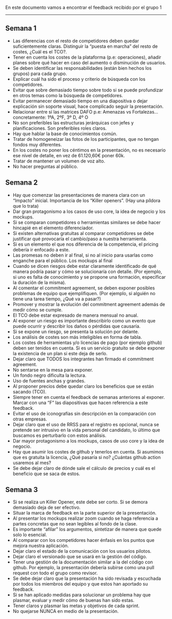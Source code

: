 En este documento vamos a encontrar el feedback recibido por el grupo 1
****
## Semana 1
 + Las diferencias con el resto de competidores deben quedar suficientemente claras. Distinguir la “puesta en marcha” del resto de costes, ¿Cuál es el TCO?.
 + Tener en cuenta los costes de la plataforma (p.e: operaciones), añadir planes sobre qué hacer en caso del aumento o disminución de usuarios.
 + Se deben identificar las responsabilidades (están bien hechos los grupos) para cada grupo.
 + Explicar cuál ha sido el proceso y criterio de búsqueda con los competidores.
 + Evitar que sobre demasiado tiempo sobre todo si se puede profundizar en otros temas como la búsqueda de competidores.
 + Evitar permanecer demasiado tiempo en una diapositiva o dejar explicación sin soporte visual, hace complicado seguir la presentación.
 + Relacionar entre sí las matrices DAFO p.e: Amenazas vs Fortalezas… concretamente: 1ºA, 2ºF, 3º D, 4º O
 + No son preferibles las estructuras jerárquicas con jefes y planificaciones. Son preferibles roles claros.
 + Hay que hablar la base de conocimientos común.
 + Tratar de homogeneizar las fotos de los participantes, que no tengan fondos muy diferentes.
 + En los costes no poner los céntimos en la presentación, no es necesario ese nivel de detalle, en vez de 61.120,60€ poner 60k.
 + Tratar de mantener un volumen de voz alto.
 + No hacer preguntas al público.

## Semana 2
 + Hay que comenzar las presentaciones de manera clara con un “Impacto” inicial. Importancia de los “Killer openers”. (Hay una píldora que lo trata)
 + Dar gran protagonismo a los casos de uso core, la idea de negocio y los mockups.
 + Si se comparan competidores o herramientas similares se debe hacer hincapié en el elemento diferenciador. 
 + Si existen alternativas gratuitas al comparar competidores se debe justificar qué provocaría el cambio/paso a nuestra herramienta.
 + Si es un elemento el que nos diferencia de la competencia, el pricing debería ir enfocado a este.
 + Las promesas no deben ir al final, si no al inicio para usarlas como enganche para el público. Los mockups al final
 + Cuando se dicen riesgos debe estar claramente identificado de qué manera podría pasar y cómo se solucionaría con detalle. (Por ejemplo, si uno es falta de conocimiento y se propone una formación, especificar la duración de la misma).
 + Al comentar el commitment agreement, se deben exponer posibles problemas de equipo que ejemplifiquen. (Por ejemplo, si alguién no tiene una tarea tiempo, ¿Qué va a pasar?)
 + Promover y mostrar la evolución del commitment agreement además de medir cómo se cumple.
 + El TCO debe estar expresado de manera mensual no anual.
 + Al exponer un riesgo es importante describirlo como un evento que puede ocurrir y describir los daños o pérdidas que causaría.
 + Si se expone un riesgo, se presenta la solución por delante.
 + Los análisis de costes son más inteligibles en forma de tabla.
 + Los costes de herramientas y/o licencias de pago (por ejemplo github) deben ser tenidos en cuenta. Si es un servicio gratuito se debe exponer la existencia de un plan si este deja de serlo.
 + Dejar claro que TODOS los integrantes han firmado el commitment agreement.
 + No sentarse en la mesa para exponer.
 + Un fondo negro dificulta la lectura.
 + Uso de fuentes anchas y grandes.
 + Al proponer precios debe quedar claro los beneficios que se están sacando (TCO).
 + Siempre tener en cuenta el feedback de semanas anteriores al exponer. Marcar con una “F” las diapositivas que hacen referencia a este feedback.
 + Evitar el uso de iconografías sin descripción en la comparación con otras empresas.
 + Dejar claro que el uso de RRSS para el registro es opcional, nunca se pretende ser intrusivo en la vida personal del candidato, lo último que buscamos es perturbarlo con estos análisis.
 + Dar mayor protagonismo a los mockups, casos de uso core y la idea de negocio.
 + Hay que asumir los costes de github y tenerlos en cuenta. Si asumimos que es gratuita la licencia, ¿Qué pasaría si no? ¿Cuántas github action usaremos al mes?
 + Se debe dejar claro de dónde sale el cálculo de precios y cuál es el beneficio que se saca de estos.

## Semana 3
 + Si se realiza un Killer Opener, este debe ser corto. Si se demora demasiado deja de ser efectivo.
 + Situar la marca de feedback en la parte superior de la presentación.
 + Al presentar los mockups realizar zoom cuando se haga referencia a partes concretas que no sean legibles al fondo de la clase.
 + Es importante “afilar” los argumentos, sintetizar de manera que quede solo lo esencial.
 + Al comparar con los competidores hacer énfasis en los puntos que mejora nuestra aplicación.
 + Dejar claro el estado de la comunicación con los usuarios pilotos.
 + Dejar claro el versionado que se usará en la gestión del código.
 + Tener una gestión de la documentación similar a la del código con github. Por ejemplo, la presentación debería subirse como una pull request con todo el grupo como revisor.
 + Se debe dejar claro que la presentación ha sido revisada y escuchada por todos los miembros del equipo y que estos han aportado su feedback.
 + Si se han aplicado medidas para solucionar un problema hay que plasmar, evaluar y medir cómo de buenas han sido estas.
 + Tener claros y plasmar las metas y objetivos de cada sprint.
 + No quejarse NUNCA en medio de la presentación.


